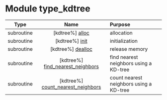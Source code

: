 # Module type_kdtree

| Type | Name | Purpose |
| :--: | :--: | :---------- |
| subroutine | [kdtree%] [alloc](https://github.com/benjaminmenetrier/bump/tree/master/src/type_kdtree.F90#L40) | allocation |
| subroutine | [kdtree%] [init](https://github.com/benjaminmenetrier/bump/tree/master/src/type_kdtree.F90#L76) | initialization |
| subroutine | [kdtree%] [dealloc](https://github.com/benjaminmenetrier/bump/tree/master/src/type_kdtree.F90#L130) | release memory |
| subroutine | [kdtree%] [find_nearest_neighbors](https://github.com/benjaminmenetrier/bump/tree/master/src/type_kdtree.F90#L152) | find nearest neighbors using a KD-tree |
| subroutine | [kdtree%] [count_nearest_neighbors](https://github.com/benjaminmenetrier/bump/tree/master/src/type_kdtree.F90#L216) | count nearest neighbors using a KD-tree |
